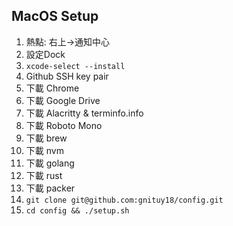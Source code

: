 ## MacOS Setup

1. 熱點: 右上->通知中心
1. 設定Dock
1. `xcode-select --install`
1. Github SSH key pair
1. 下載 Chrome
1. 下載 Google Drive
1. 下載 Alacritty & terminfo.info
1. 下載 Roboto Mono
1. 下載 brew
1. 下載 nvm
1. 下載 golang
1. 下載 rust
1. 下載 packer
1. `git clone git@github.com:gnituy18/config.git`
1. `cd config && ./setup.sh`
